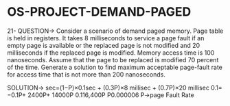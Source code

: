# OS-PROJECT-DEMAND-PAGED

21- QUESTION->
Consider a scenario of demand paged memory. Page table is held in registers. It takes
8 milliseconds to service a page fault if an empty page is available or the replaced page is not
modified and 20 milliseconds if the replaced page is modified. Memory access time is 100
nanoseconds. Assume that the page to be replaced is modified 70 percent of the time. Generate a
solution to find maximum acceptable page-fault rate for access time that is not more than 200
nanoseconds.


SOLUTION->
sec=(1−P)×0.1sec + (0.3P)×8 millisec + (0.7P)×20 millisec
0.1= −0.1P+ 2400P+ 14000P
0.116,400P
P0.000006
P->page Fault Rate
